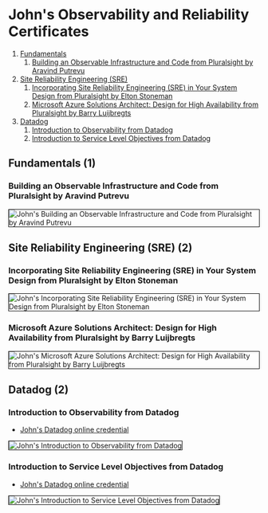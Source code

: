 # John's Observability and Reliability Certificates
1. [Fundamentals](#fundamentals-1)
    1. [Building an Observable Infrastructure and Code from Pluralsight by Aravind Putrevu](#building-an-observable-infrastructure-and-code-from-pluralsight-by-aravind-putrevu)
1. [Site Reliability Engineering (SRE)](#site-reliability-engineering-sre-2)
    1. [Incorporating Site Reliability Engineering (SRE) in Your System Design from Pluralsight by Elton Stoneman](#incorporating-site-reliability-engineering-sre-in-your-system-design-from-pluralsight-by-elton-stoneman)
    1. [Microsoft Azure Solutions Architect: Design for High Availability from Pluralsight by Barry Luijbregts](#microsoft-azure-solutions-architect-design-for-high-availability-from-pluralsight-by-barry-luijbregts)
1. [Datadog](#datadog-2)
    1. [Introduction to Observability from Datadog](#introduction-to-observability-from-datadog)
    1. [Introduction to Service Level Objectives from Datadog](#introduction-to-service-level-objectives-from-datadog)
## Fundamentals (1)
### Building an Observable Infrastructure and Code from Pluralsight by Aravind Putrevu

<img src="../cert_observability_iac_building-an-observable-infrastructure-and-code_pluralsight_cert-6df99a2a-1abc-4bbd-80e9-044d56c60beb_2024-07-08.png" alt="John's Building an Observable Infrastructure and Code from Pluralsight by Aravind Putrevu" style="border:1px solid #000000" />

## Site Reliability Engineering (SRE) (2)
### Incorporating Site Reliability Engineering (SRE) in Your System Design from Pluralsight by Elton Stoneman

<img src="../cert_observability_site-reliability-engineering-sre-system-design-incorporating_pluralsight_elton-stoneman_2024-06-28.png" alt="John's Incorporating Site Reliability Engineering (SRE) in Your System Design from Pluralsight by Elton Stoneman" style="border:1px solid #000000" />

### Microsoft Azure Solutions Architect: Design for High Availability from Pluralsight by Barry Luijbregts

<img src="../cert_devops_azure_microsoft-azure-solutions-architect-design-for-high-availability_pluralsight_barry-luijbregts_2024-06-22.png" alt="John's Microsoft Azure Solutions Architect: Design for High Availability from Pluralsight by Barry Luijbregts" style="border:1px solid #000000" />

## Datadog (2)
### Introduction to Observability from Datadog
* [John's Datadog online credential](https://learn.datadoghq.com/certificates/yv6tc8ptwl)

<img src="../cert_datadog_observability_introduction-to-observability_datadog_cert-524379653_2024-06-24.jpg" alt="John's Introduction to Observability from Datadog" style="border:1px solid #000000" />

### Introduction to Service Level Objectives from Datadog
* [John's Datadog online credential](https://learn.datadoghq.com/certificates/k0hkjemqbk)

<img src="../cert_datadog_introduction-to-service-level-objectives_datadog_cert-525403903_2024-06-26.jpg" alt="John's Introduction to Service Level Objectives from Datadog" style="border:1px solid #000000" />

